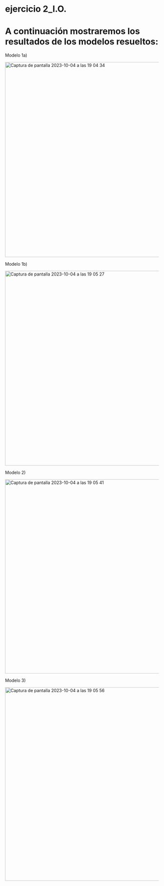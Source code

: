 # ejercicio 2_I.O.

# A continuación mostraremos los resultados de los modelos resueltos:

Modelo 1a)

<img width="639" alt="Captura de pantalla 2023-10-04 a las 19 04 34" src="https://github.com/juaannavarro/ejercicio_2/assets/91721668/e45a597e-c485-4d01-a137-e7082304da5d">

Modelo 1b)

<img width="638" alt="Captura de pantalla 2023-10-04 a las 19 05 27" src="https://github.com/juaannavarro/ejercicio_2/assets/91721668/f7055cbc-a9ae-4c31-9bc3-cdf64da65e80">


Modelo 2)

<img width="636" alt="Captura de pantalla 2023-10-04 a las 19 05 41" src="https://github.com/juaannavarro/ejercicio_2/assets/91721668/fd41e8d4-b7d7-4629-8739-8da0a34f6ce6">


Modelo 3)

<img width="634" alt="Captura de pantalla 2023-10-04 a las 19 05 56" src="https://github.com/juaannavarro/ejercicio_2/assets/91721668/e000cc19-169a-4cf6-9030-90019043552d">
